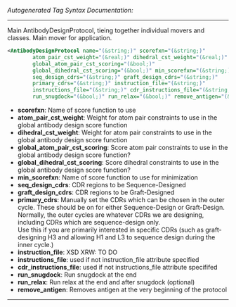 <!-- THIS IS AN AUTOGENERATED FILE: Don't edit it directly, instead change the schema definition in the code itself. -->

_Autogenerated Tag Syntax Documentation:_

---
Main AntibodyDesignProtocol, tieing together individual movers and classes. Main mover for application.

```xml
<AntibodyDesignProtocol name="(&string;)" scorefxn="(&string;)"
        atom_pair_cst_weight="(&real;)" dihedral_cst_weight="(&real;)"
        global_atom_pair_cst_scoring="(&bool;)"
        global_dihedral_cst_scoring="(&bool;)" min_scorefxn="(&string;)"
        seq_design_cdrs="(&string;)" graft_design_cdrs="(&string;)"
        primary_cdrs="(&string;)" instruction_file="(&string;)"
        instructions_file="(&string;)" cdr_instructions_file="(&string;)"
        run_snugdock="(&bool;)" run_relax="(&bool;)" remove_antigen="(&bool;)" />
```

-   **scorefxn**: Name of score function to use
-   **atom_pair_cst_weight**: Weight for atom pair constraints to use in the global antibody design score function
-   **dihedral_cst_weight**: Weight for atom pair constraints to use in the global antibody design score function
-   **global_atom_pair_cst_scoring**: Score atom pair constraints to use in the global antibody design score function?
-   **global_dihedral_cst_scoring**: Score dihedral constraints to use in the global antibody design score function?
-   **min_scorefxn**: Name of score function to use for minimization
-   **seq_design_cdrs**: CDR regions to be Sequence-Designed
-   **graft_design_cdrs**: CDR regions to be Graft-Designed
-   **primary_cdrs**: Manually set the CDRs which can be chosen in the outer cycle. 
These should be on for either Sequence-Design or Graft-Design. 
Normally, the outer cycles are whatever CDRs we are designing, including CDRs which are sequence-design only.  
Use this if you are primarily interested in specific CDRs (such as graft-designing H3 and allowing H1 and L3 to sequence design during the inner cycle.)
-   **instruction_file**: XSD XRW: TO DO
-   **instructions_file**: used if not instruction_file attribute specified
-   **cdr_instructions_file**: used if not instructions_file attribute specififed
-   **run_snugdock**: Run snugdock at the end
-   **run_relax**: Run relax at the end and after snugdock (optional)
-   **remove_antigen**: Removes antigen at the very beginning of the protocol

---
